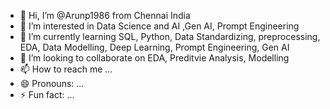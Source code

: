 - 👋 Hi, I’m @Arunp1986 from Chennai India
- 👀 I’m interested in  Data Science and AI ,Gen AI, Prompt Engineering
- 🌱 I’m currently learning  SQL, Python, Data Standardizing, preprocessing, EDA, Data Modelling, Deep Learning, Prompt Engineering, Gen AI
- 💞️ I’m looking to collaborate on  EDA, Preditvie Analysis, Modelling 
- 📫 How to reach me ...
- 😄 Pronouns: ...
- ⚡ Fun fact: ...

<!---
Arunp1986/Arunp1986 is a ✨ special ✨ repository because its `README.md` (this file) appears on your GitHub profile.
You can click the Preview link to take a look at your changes.
--->
